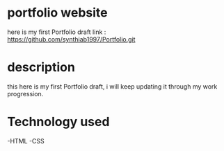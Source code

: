 # portfolio website #

here is my first Portfolio draft link : https://github.com/synthiab1997/Portfolio.git

# description #

this here is my first Portfolio draft, i will keep updating it through my work progression.

# Technology used #
-HTML
-CSS
